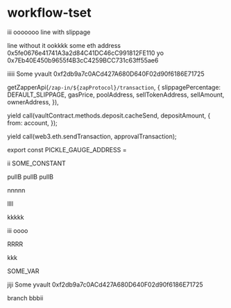 # workflow-tset
iii
ooooooo
line with slippage

line without it
ookkkk some eth address 0x5fe0676e41741A3a2d84C41DC46cC991812FE110 yo 0x7Eb40E450b9655f4B3cC4259BCC731c63ff55ae6 


iiiii Some yvault 0xf2db9a7c0ACd427A680D640F02d90f6186E71725


getZapperApi(`/zap-in/${zapProtocol}/transaction`, {
        slippagePercentage: DEFAULT_SLIPPAGE,
        gasPrice,
        poolAddress,
        sellTokenAddress,
        sellAmount,
        ownerAddress,
      }),


yield call(vaultContract.methods.deposit.cacheSend, depositAmount, {
        from: account,
      });

yield call(web3.eth.sendTransaction, approvalTransaction);

export const PICKLE_GAUGE_ADDRESS =

ii SOME_CONSTANT

pullB pullB pullB

nnnnn

llll

kkkkk

iii
oooo


RRRR

kkk

SOME_VAR

jiji Some yvault 0xf2db9a7c0ACd427A680D640F02d90f6186E71725

branch bbbii

